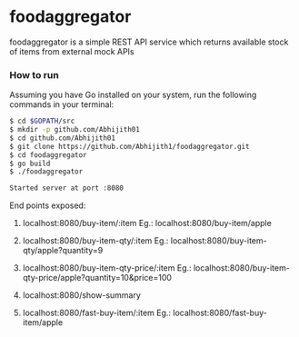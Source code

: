 # foodaggregator

foodaggregator is a simple REST API service which returns available stock of items from external mock APIs

### How to run

Assuming you have Go installed on your system, run the following commands in your terminal:

```bash
$ cd $GOPATH/src
$ mkdir -p github.com/Abhijith01
$ cd github.com/Abhijith01
$ git clone https://github.com/Abhijith1/foodaggregator.git
$ cd foodaggregator
$ go build
$ ./foodaggregator

Started server at port :8080
```

End points exposed:

1.   localhost:8080/buy-item/:item
Eg.: localhost:8080/buy-item/apple

2.   localhost:8080/buy-item-qty/:item
Eg.: localhost:8080/buy-item-qty/apple?quantity=9

3.   localhost:8080/buy-item-qty-price/:item
Eg.: localhost:8080/buy-item-qty-price/apple?quantity=10&price=100

4.   localhost:8080/show-summary

5.   localhost:8080/fast-buy-item/:item
Eg.: localhost:8080/fast-buy-item/apple

